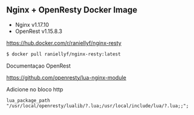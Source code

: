## Nginx + OpenResty Docker Image

- Nginx v1.17.10
- OpenRest v1.15.8.3

https://hub.docker.com/r/raniellyf/nginx-resty
```sh
$ docker pull raniellyf/nginx-resty:latest
```

Documentaçao OpenRest

https://github.com/openresty/lua-nginx-module

Adicione no bloco http
```
lua_package_path "/usr/local/openresty/lualib/?.lua;/usr/local/include/lua/?.lua;;";
```